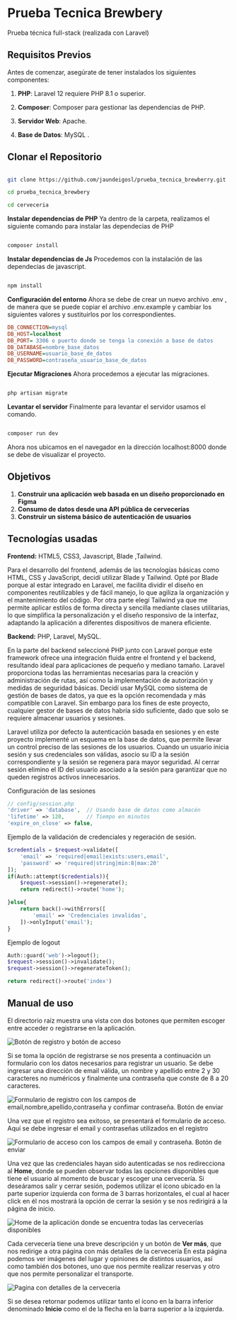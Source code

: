 # Prueba Tecnica Brewbery
Prueba técnica full-stack (realizada con Laravel)

## Requisitos Previos

Antes de comenzar, asegúrate de tener instalados los siguientes componentes:

1. **PHP**: Laravel 12 requiere PHP 8.1 o superior.

2. **Composer**: Composer para gestionar las dependencias de PHP.

3. **Servidor Web**: Apache.

4. **Base de Datos**: MySQL .

## Clonar el Repositorio

```bash

git clone https://github.com/jaundeigosl/prueba_tecnica_brewberry.git

cd prueba_tecnica_brewbery

cd cerveceria

```
**Instalar dependencias de PHP**
Ya dentro de la carpeta, realizamos el siguiente comando para instalar las dependecias de PHP

```bash

composer install

```
**Instalar dependencias de Js**
Procedemos con la instalación de las dependecias de javascript.

```bash

npm install

```
**Configuración del entorno**
Ahora se debe de crear un nuevo archivo .env , de manera que se puede copiar el archivo .env.example 
y cambiar los siguientes valores y sustituirlos por los correspondientes.

``` ini
DB_CONNECTION=mysql
DB_HOST=localhost
DB_PORT= 3306 o puerto donde se tenga la conexión a base de datos
DB_DATABASE=nombre_base_datos
DB_USERNAME=usuario_base_de_datos
DB_PASSWORD=contraseña_usuario_base_de_datos

```
**Ejecutar Migraciones**
Ahora procedemos a ejecutar las migraciones.

```bash

php artisan migrate

```
**Levantar el servidor**
Finalmente para levantar el servidor usamos el comando.

```bash

composer run dev

```

Ahora nos ubicamos en el navegador en la dirección localhost:8000 donde se debe de visualizar el proyecto.

## Objetivos

1. **Construir una aplicación web basada en un diseño proporcionado en Figma** 
2. **Consumo de datos desde una API pública de cervecerías**
3. **Construir un sistema básico de autenticación de usuarios**

## Tecnologías usadas

**Frontend:** HTML5, CSS3, Javascript, Blade ,Tailwind.

Para el desarrollo del frontend, además de las tecnologías básicas como HTML, CSS y JavaScript, decidí utilizar Blade y Tailwind. Opté por Blade porque al estar integrado en Laravel, me facilita dividir el diseño en componentes reutilizables y de fácil manejo, lo que agiliza la organización y el mantenimiento del código. Por otra parte elegí Tailwind ya que me permite aplicar estilos de forma directa y sencilla mediante clases utilitarias, lo que simplifica la personalización y el diseño responsivo de la interfaz, adaptando la aplicación a diferentes dispositivos de manera eficiente.

**Backend:** PHP, Laravel, MySQL.

En la parte del backend seleccioné PHP junto con Laravel porque este framework ofrece una integración fluida entre el frontend y el backend, resultando ideal para aplicaciones de pequeño y mediano tamaño. Laravel proporciona todas las herramientas necesarias para la creación y administración de rutas, así como la implementación de autorización y medidas de seguridad básicas. Decidí usar MySQL como sistema de gestión de bases de datos, ya que es la opción recomendada y más compatible con Laravel. Sin embargo para los fines de este proyecto, cualquier gestor de bases de datos habría sido suficiente, dado que solo se requiere almacenar usuarios y sesiones.

Laravel utiliza por defecto la autenticación basada en sesiones y en este proyecto implementé un esquema en la base de datos, que permite llevar un control preciso de las sesiones de los usuarios. Cuando un usuario inicia sesión y sus credenciales son válidas, asocio su ID a la sesión correspondiente y la sesión se regenera para mayor seguridad. Al cerrar sesión elimino el ID del usuario asociado a la sesión para garantizar que no queden registros activos innecesarios.

Configuración de las sesiones
```php
// config/session.php
'driver' => 'database',  // Usando base de datos como almacén
'lifetime' => 120,       // Tiempo en minutos
'expire_on_close' => false,
```

Ejemplo de la validación de credenciales y regeración de sesión.
```php
$credentials = $request->validate([
    'email' => 'required|email|exists:users,email',
    'password' => 'required|string|min:8|max:20'
]);
if(Auth::attempt($credentials)){
    $request->session()->regenerate();
    return redirect()->route('home');

}else{
    return back()->withErrors([
        'email' => 'Credenciales invalidas',
    ])->onlyInput('email');
}
```

Ejemplo de logout

```php
Auth::guard('web')->logout();
$request->session()->invalidate();
$request->session()->regenerateToken();

return redirect()->route('index')
```

## Manual de uso

El directorio raíz muestra una vista con dos botones que permiten escoger entre acceder o registrarse en la aplicación.

![Botón de registro y botón de acceso](screenshots/image_1.png)

Si se toma la opción de registrarse se nos presenta a continuación un formulario con los datos necesarios para registrar un usuario.
Se debe ingresar una dirección de email válida, un nombre y apellido entre 2 y 30 caracteres no numéricos y finalmente una contraseña que conste de 8 a 20 caracteres.

![Formulario de registro con los campos de email,nombre,apellido,contraseña y confimar contraseña. Botón de enviar](screenshots/image_2.png)

Una vez que el registro sea exitoso, se presentará el formulario de acceso. Aquí se debe ingresar el email y contraseñas utilizados en el registro

![Formulario de acceso con los campos de email y contraseña. Botón de enviar](screenshots/image_3.png)

Una vez que las credenciales hayan sido autenticadas se nos redirecciona al **Home**, donde se pueden observar todas las opciones disponibles que tiene el usuario al momento de buscar y escoger una cervecería. Si deseáramos salir y cerrar sesión, podemos utilizar el ícono ubicado en la parte superior izquierda con forma de 3 barras horizontales, el cual al hacer click en él nos mostrará la opción de cerrar la sesión y se nos redirigirá a la página de inicio.

![Home de la aplicación donde se encuentra todas las cervecerías disponibles](screenshots/image_4.png)

Cada cervecería tiene una breve descripción y un botón de **Ver más**, que nos redirige a otra página con más detalles de la cervecería
En esta página podemos  ver imágenes del lugar y opiniones de distintos usuarios, así como también dos botones, uno que nos permite realizar reservas y otro que nos permite personalizar el transporte.

![Pagina con detalles de la cerveceria](screenshots/image_5.png)

Si se desea retornar podemos utilizar tanto el ícono en la barra inferior denominado **Inicio** como el de la flecha en la barra superior a la izquierda.














